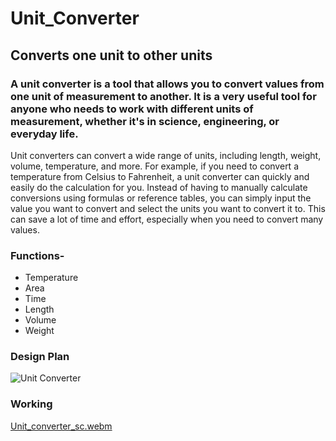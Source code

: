 # Unit_Converter
## Converts one unit to other units
### A unit converter is a tool that allows you to convert values from one unit of measurement to another. It is a very useful tool for anyone who needs to work with different units of measurement, whether it's in science, engineering, or everyday life.
Unit converters can convert a wide range of units, including length, weight, volume, temperature, and more. For example, if you need to convert a temperature from Celsius to Fahrenheit, a unit converter can quickly and easily do the calculation for you.
Instead of having to manually calculate conversions using formulas or reference tables, you can simply input the value you want to convert and select the units you want to convert it to. This can save a lot of time and effort, especially when you need to convert many values.
### Functions-
- Temperature
- Area
- Time
- Length
- Volume
- Weight

### Design Plan
![Unit Converter](https://github.com/avi78/Unit_Converter/assets/92016042/95912804-b4e4-4e01-9795-31e569c776d7)


### Working
[Unit_converter_sc.webm](https://github.com/avi78/Unit_Converter/assets/92016042/19936768-68ae-4a61-9c52-4c91ab643f06)
